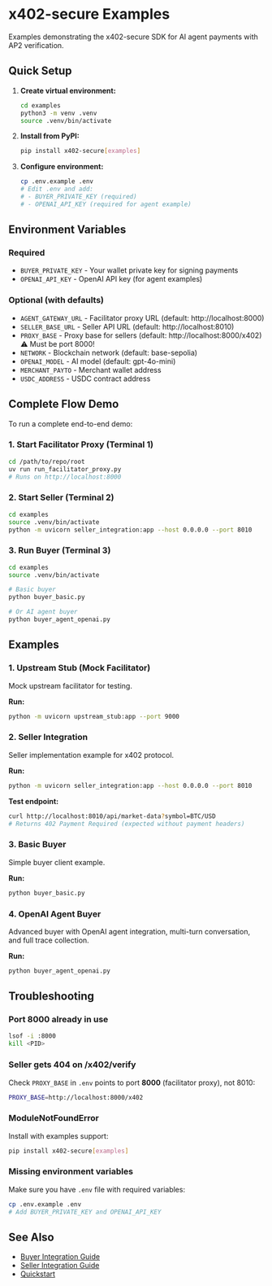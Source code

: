 # x402-secure Examples

Examples demonstrating the x402-secure SDK for AI agent payments with AP2 verification.

## Quick Setup

1. **Create virtual environment:**
   ```bash
   cd examples
   python3 -m venv .venv
   source .venv/bin/activate
   ```

2. **Install from PyPI:**
   ```bash
   pip install x402-secure[examples]
   ```

3. **Configure environment:**
   ```bash
   cp .env.example .env
   # Edit .env and add:
   # - BUYER_PRIVATE_KEY (required)
   # - OPENAI_API_KEY (required for agent example)
   ```

## Environment Variables

### Required
- `BUYER_PRIVATE_KEY` - Your wallet private key for signing payments
- `OPENAI_API_KEY` - OpenAI API key (for agent examples)

### Optional (with defaults)
- `AGENT_GATEWAY_URL` - Facilitator proxy URL (default: http://localhost:8000)
- `SELLER_BASE_URL` - Seller API URL (default: http://localhost:8010)
- `PROXY_BASE` - Proxy base for sellers (default: http://localhost:8000/x402) ⚠️ Must be port 8000!
- `NETWORK` - Blockchain network (default: base-sepolia)
- `OPENAI_MODEL` - AI model (default: gpt-4o-mini)
- `MERCHANT_PAYTO` - Merchant wallet address
- `USDC_ADDRESS` - USDC contract address

## Complete Flow Demo

To run a complete end-to-end demo:

### 1. Start Facilitator Proxy (Terminal 1)
```bash
cd /path/to/repo/root
uv run run_facilitator_proxy.py
# Runs on http://localhost:8000
```

### 2. Start Seller (Terminal 2)
```bash
cd examples
source .venv/bin/activate
python -m uvicorn seller_integration:app --host 0.0.0.0 --port 8010
```

### 3. Run Buyer (Terminal 3)
```bash
cd examples
source .venv/bin/activate

# Basic buyer
python buyer_basic.py

# Or AI agent buyer
python buyer_agent_openai.py
```

## Examples

### 1. Upstream Stub (Mock Facilitator)
Mock upstream facilitator for testing.

**Run:**
```bash
python -m uvicorn upstream_stub:app --port 9000
```

### 2. Seller Integration
Seller implementation example for x402 protocol.

**Run:**
```bash
python -m uvicorn seller_integration:app --host 0.0.0.0 --port 8010
```

**Test endpoint:**
```bash
curl http://localhost:8010/api/market-data?symbol=BTC/USD
# Returns 402 Payment Required (expected without payment headers)
```

### 3. Basic Buyer
Simple buyer client example.

**Run:**
```bash
python buyer_basic.py
```

### 4. OpenAI Agent Buyer
Advanced buyer with OpenAI agent integration, multi-turn conversation, and full trace collection.

**Run:**
```bash
python buyer_agent_openai.py
```

## Troubleshooting

### Port 8000 already in use
```bash
lsof -i :8000
kill <PID>
```

### Seller gets 404 on /x402/verify
Check `PROXY_BASE` in `.env` points to port **8000** (facilitator proxy), not 8010:
```bash
PROXY_BASE=http://localhost:8000/x402
```

### ModuleNotFoundError
Install with examples support:
```bash
pip install x402-secure[examples]
```

### Missing environment variables
Make sure you have `.env` file with required variables:
```bash
cp .env.example .env
# Add BUYER_PRIVATE_KEY and OPENAI_API_KEY
```

## See Also
- [Buyer Integration Guide](../../../docs/BUYER_INTEGRATION.md)
- [Seller Integration Guide](../../../docs/SELLER_INTEGRATION.md)
- [Quickstart](../../../docs/QUICKSTART.md)
